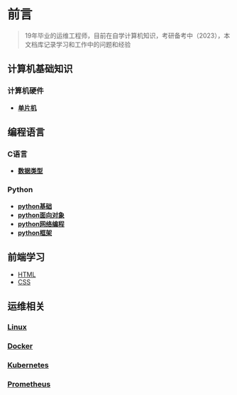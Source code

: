 # **前言**
> 19年毕业的运维工程师，目前在自学计算机知识，考研备考中（2023），本文档库记录学习和工作中的问题和经验
## **计算机基础知识**
### **计算机硬件**
- **[单片机](hardware/danpianji)**
## **编程语言**
### **C语言**
- **[数据类型](C语言/数据类型.md)**
### **Python**
- **[python基础](python/01)**
- **[python面向对象](python/02)**
- **[python网络编程](python/03)**
- **[python框架](python/04)**
## 前端学习
- [HTML](fronted/HTML)
- [CSS](fronted/CSS)
## 运维相关
### **[Linux](linux/README)**
### **[Docker](docker/README)**
### **[Kubernetes](kubernetes/README)**
### **[Prometheus](prometheus/README)**